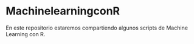 # MachinelearningconR
En este repositorio estaremos compartiendo algunos scripts de Machine Learning con R.
